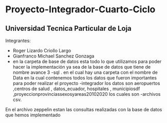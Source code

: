 # Proyecto-Integrador-Cuarto-Ciclo
## Universidad Tecnica Particular de Loja
Integrantes:
- Roger Lizardo Criollo Largo
- Gianfranco Michael Sanchez Gonzaga
-  en la carpeta de base de datos esta todo lo que utilizamos para poder hacer la implementación ya sea de la base de datos que tiene de nombre avance 3 -sql . en el cual hay una carpeta con el nombre de Data en la cual contenemos todos los datos que fueron importantes para poder realizar el proyecto -integrador los datos son aeropuertos ,centros de salud , datos_ecuador, hospitales , municipiosdf ,proyeccionprovinciassexosyareas20102020 los cuales son -archivos csv. 

En el archivo zeppelin estan las consultas realizadas con la base de datos que hemos implementado 
